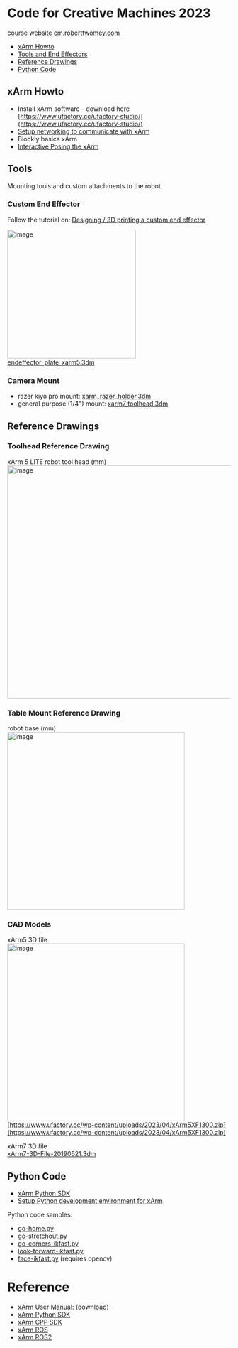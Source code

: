 # Code for Creative Machines 2023
course website [cm.roberttwomey.com](http://cm.roberttwomey.com)

- [xArm Howto](#xarm-howto)
- [Tools and End Effectors](#tools)
- [Reference Drawings](#reference-drawings)
- [Python Code](#python-code)

## xArm Howto

- Install xArm software - download here [https://www.ufactory.cc/ufactory-studio/](https://www.ufactory.cc/ufactory-studio/)
- [Setup networking to communicate with xArm](howto/networking.md)
- Blockly basics xArm
- [Interactive Posing the xArm](howto/posing-xarm.md)

## Tools
Mounting tools and custom attachments to the robot.

### Custom End Effector
Follow the tutorial on: [Designing / 3D printing a custom end effector](howto/endeffector.md)

<img width="290" alt="image" src="https://github.com/roberttwomey/creative-machines-code/assets/1598545/d9ee51bc-7101-486e-aa5f-d9e738194aba"><br>
[endeffector_plate_xarm5.3dm](../solids/endeffector_plate_xarm5.3dm)

### Camera Mount
- razer kiyo pro mount: [xarm_razer_holder.3dm](solids/xarm_razer_holder.3dm)
- general purpose (1/4") mount: [xarm7_toolhead.3dm](solids/xarm7_toolhead.3dm)

## Reference Drawings

### Toolhead Reference Drawing
xArm 5 LITE robot tool head (mm)<br>
<img width="524" alt="image" src="https://github.com/roberttwomey/creative-machines-code/assets/1598545/433d86c3-ca2b-4b8f-8ffd-997ebab2d948"> 

### Table Mount Reference Drawing
robot base (mm)<br>
<img width="400" alt="image" src="https://github.com/roberttwomey/creative-machines-code/assets/1598545/39075fb5-83c4-4c2c-af09-7e594b9c4cbd"> 

### CAD Models
xArm5 3D file<br>
<img width="400" alt="image" src="https://github.com/roberttwomey/creative-machines-code/assets/1598545/d234b71b-06d4-445d-9501-6a8d30f53e9a">
[https://www.ufactory.cc/wp-content/uploads/2023/04/xArm5XF1300.zip](https://www.ufactory.cc/wp-content/uploads/2023/04/xArm5XF1300.zip)

xArm7 3D file<br>
[xArm7-3D-File-20190521.3dm](solids/xArm7-3D-File-20190521.3dm)

## Python Code
- [xArm Python SDK](https://github.com/xArm-Developer/xArm-Python-SDK)
- [Setup Python development environment for xArm](howto/python-setup)

Python code samples: 
- [go-home.py](xarm-python/go-home.py)
- [go-stretchout.py](xarm-python/go-stretchout.py)
- [go-corners-ikfast.py](xarm-python/go-corners-ikfast.py)
- [look-forward-ikfast.py](xarm-python/look-forward-ikfast.py)
- [face-ikfast.py](xarm-python/face-ikfast.py) (requires opencv)

# Reference
- xArm User Manual: ([download](http://download.ufactory.cc/xarm/en/xArm%20User%20Manual.pdf))
- [xArm Python SDK](https://github.com/xArm-Developer/xArm-Python-SDK)
- [xArm CPP SDK](https://github.com/xArm-Developer/xArm-CPLUS-SDK)
- [xArm ROS](https://github.com/xArm-Developer/xarm_ros)
- [xArm ROS2](https://github.com/xArm-Developer/xarm_ros2)

